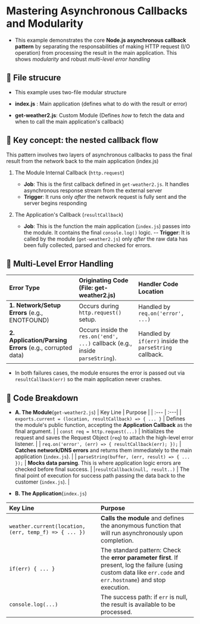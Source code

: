 # Mastering Asynchronous Callbacks and Modularity
- This example demonstrates the core **Node.js asynchronous callback pattern** by separating the responsabilities of making HTTP request
(I/O operation) from processing the result in the main application. This shows *modularity* and robust *multi-level error handling*

## 📂 File strucure
- This example uses two-file modular structure

- **index.js** : Main application (defines what to do with the result or error)
- **get-weather2.js**: Custom Module (Defines *how* to fetch the data and when to call the main application's callback)

## 🧠 Key concept: the nested callback flow
This pattern involves two layers of asynchronous callbacks to pass the final result from the network back to the main application (index.js)

1. The Module Internal Callback (`http.request`)
    - **Job**: This is the first callback defined in `get-weather2.js`. It handles asynchronous response stream from the external server
    - **Trigger**: It runs only *after* the network request is fully sent and the server begins responding

2. The Application's Callback (`resultCallback`)
    - **Job**: This is the function the main application (`index.js`) passes into the module. It contains the final `console.log()` logic.
    -- **Trigger**: It is called by the module (`get-weather2.js`) only *after* the raw data has been fully collected, parsed and checked for errors.

## 🔴 Multi-Level Error Handling

| Error Type | Originating Code (File: get-weather2.js) | Handler Code Location |
| :--- | :--- | :--- |
| **1. Network/Setup Errors** (e.g., ENOTFOUND) | Occurs during `http.request()` setup. | Handled by `req.on('error', ...)` |
| **2. Application/Parsing Errors** (e.g., corrupted data) | Occurs inside the `res.on('end', ...)` callback (e.g., inside `parseString`). | Handled by `if(err)` inside the `parseString` callback. |

- In both failures cases, the module ensures the error is passed out via `resultCallback(err)` so the main application never crashes.

## 📝 Code Breakdown 

- **A. The Module**(`get-weather2.js`)
| Key Line | Purpose |
| :--- | :---|
| `exports.current = (location, resultCallback) => { ... }` | Defines the module's public function, accepting the **Application Callback** as the final argument. |
| `const req = http.request(...)` | Initializes the request and saves the Request Object (`req`) to attach the high-level error listener. |
| `req.on('error', (err) => { resultCallback(err); });` | **Catches network/DNS errors** and returns them immediately to the main application (`index.js`). | 
| `parseString(buffer, (err, result) => { ... });` | **Mocks data parsing**. This is where application logic errors are checked before final success. |
|`resultCallback(null, result..)` | The final point of execution for success path passing the data back to the customer (`index.js`). |

- **B. The Application**(`index.js`)

| Key Line | Purpose |
| :--- | :--- |
| `weather.current(location, (err, temp_f) => { ... })` | **Calls the module** and defines the anonymous function that will run asynchronously upon completion. |
| `if(err) { ... }` | The standard pattern: Check the **error parameter first**. If present, log the failure (using custom data like `err.code` and `err.hostname`) and stop execution. |
| `console.log(...)` | The success path: if `err` is null, the result is available to be processed. |